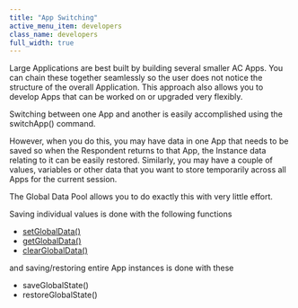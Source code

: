 ```yaml
---
title: "App Switching"
active_menu_item: developers
class_name: developers
full_width: true
---
```



Large Applications are best built by building several smaller AC Apps. You can chain these together seamlessly so the user does not notice the structure of the overall Application. This approach also allows you to develop Apps that can be worked on or upgraded very flexibly.

Switching between one App and another is easily accomplished using the switchApp() command.

However, when you do this, you may have data in one App that needs to be saved so when the Respondent returns to that App, the Instance data relating to it can be easily restored. Similarly, you may have a couple of values, variables or other data that you want to store temporarily across all Apps for the current session.

The Global Data Pool allows you to do exactly this with very little effort.

Saving individual values is done with the following functions

 - [setGlobalData()](/developers/documentation/scripting-apis/client-api/global-data-pool-functions/setglobaldata)
 - [getGlobalData()](/developers/documentation/scripting-apis/client-api/global-data-pool-functions/getglobaldata)
 - [clearGlobalData()](/developers/documentation/scripting-apis/client-api/global-data-pool-functions/clearglobaldata)

and saving/restoring entire App instances is done with these

 - saveGlobalState()
 - restoreGlobalState()

